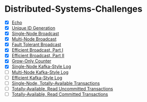 # Distributed-Systems-Challenges

- [x] [Echo](https://fly.io/dist-sys/1)
- [x] [Unique ID Generation](https://fly.io/dist-sys/2/)
- [x] [Single-Node Broadcast](https://fly.io/dist-sys/3a/)
- [x] [Multi-Node Broadcast](https://fly.io/dist-sys/3b/)
- [x] [Fault Tolerant Broadcast](https://fly.io/dist-sys/3c/)
- [x] [Efficient Broadcast, Part I](https://fly.io/dist-sys/3d/)
- [x] [Efficient Broadcast, Part II](https://fly.io/dist-sys/3e/)
- [x] [Grow-Only Counter](https://fly.io/dist-sys/4/)
- [x] [Single-Node Kafka-Style Log](https://fly.io/dist-sys/5a/)
- [ ] [Multi-Node Kafka-Style Log](https://fly.io/dist-sys/5b/)
- [ ] [Efficient Kafka-Style Log](https://fly.io/dist-sys/5c/)
- [ ] [Single-Node, Totally-Available Transactions](https://fly.io/dist-sys/6a/)
- [ ] [Totally-Available, Read Uncommitted Transactions](https://fly.io/dist-sys/6b/)
- [ ] [Totally-Available, Read Committed Transactions](https://fly.io/dist-sys/6c/)
